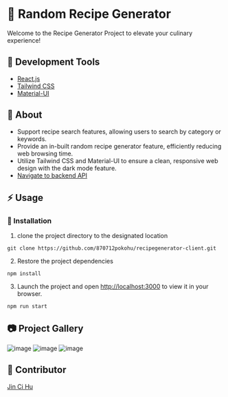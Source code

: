 # 🍜 Random Recipe Generator 

Welcome to the Recipe Generator Project to elevate your culinary experience!
## 🧰  Development Tools
  - [React.js](https://react.dev/)
  - [Tailwind CSS](https://tailwindcss.com/)
  - [Material-UI](https://mui.com/)

##  :beginner: About
- Support recipe search features, allowing users to search by category or keywords.
- Provide an in-built random recipe generator feature, efficiently reducing web browsing time. 
- Utilize Tailwind CSS and Material-UI to ensure a clean, responsive web design with the dark mode feature.
- [Navigate to backend API](https://github.com/870712pokohu/Recipe-Generator-API_Csharp)

## :zap: Usage

###  :electric_plug: Installation
1. clone the project directory to the designated location
```
git clone https://github.com/870712pokohu/recipegenerator-client.git
```
2. Restore the project dependencies
```
npm install
```
3. Launch the project and open [http://localhost:3000](http://localhost:3000) to view it in your browser.
```
npm run start
```
## 📷 Project Gallery
![image](https://github.com/870712pokohu/recipegenerator-client/assets/46664953/2baecd4d-e906-4b1d-afa6-db51a9486c79)
![image](https://github.com/870712pokohu/recipegenerator-client/assets/46664953/0d06d975-b776-447c-a41d-e91ca6bb0e2c)
![image](https://github.com/870712pokohu/recipegenerator-client/assets/46664953/a01aa230-030a-4af2-988e-678e44a0249b)


## 👨 Contributor
[Jin Ci Hu](https://github.com/870712pokohu)




